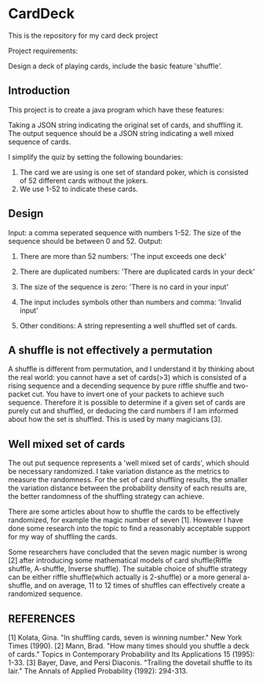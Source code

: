 # CardDeck
This is the repository for my card deck project

Project requirements:

Design a deck of playing cards, include the basic feature 'shuffle'.

## Introduction

This project is to create a java program which have these features:

Taking a JSON string indicating the original set of cards, and shuffling it. 
The output sequence should be a JSON string indicating a well mixed sequence of cards.

I simplify the quiz by setting the following boundaries:
1. The card we are using is one set of standard poker, which is consisted of 52 different cards without the jokers.
2. We use 1-52 to indicate these cards.

## Design

Input: a comma seperated sequence with numbers 1-52. The size of the sequence should be between 0 and 52.
Output:
1. There are more than 52 numbers:
'The input exceeds one deck'

2. There are duplicated numbers:
'There are duplicated cards in your deck'

3. The size of the sequence is zero:
'There is no card in your input'

4. The input includes symbols other than numbers and comma:
'Invalid input'

5. Other conditions:
A string representing a well shuffled set of cards.

## A shuffle is not effectively a permutation

A shuffle is different from permutation, and I understand it by thinking about the real world: you cannot have a set of cards(>3) which is consisted of a rising sequence and a decending sequence by pure riffle shuffle and two-packet cut. You have to invert one of your packets to achieve such sequence. Therefore it is possible to determine if a given set of cards are purely cut and shuffled, or deducing the card numbers if I am informed about how the set is shuffled. This is used by many magicians [3].

## Well mixed set of cards

The out put sequence represents a 'well mixed set of cards', which should be necessary randomized. I take variation distance as the metrics to measure the randomness. For the set of card shuffling results, the smaller the variation distance between the probability density of each results are, the better randomness of the shuffling strategy can achieve.

There are some articles about how to shuffle the cards to be effectively randomized, for example the magic number of seven [1]. However  I have done some research into the topic to find a reasonably acceptable support for my way of shuffling the cards.

Some researchers have concluded that the seven magic number is wrong [2] after introducing some mathematical models of card shuffle(Riffle shuffle, A-shuffle, Inverse shuffle). The suitable choice of shuffle strategy can be either riffle shuffle(which actually is 2-shuffle) or a more general a-shuffle, and on average, 11 to 12 times of shuffles can effectively create a randomized sequence.


## REFERENCES
[1] Kolata, Gina. "In shuffling cards, seven is winning number." New York Times (1990).
[2] Mann, Brad. "How many times should you shuffle a deck of cards." Topics in Contemporary Probability and Its Applications 15 (1995): 1-33.
[3] Bayer, Dave, and Persi Diaconis. "Trailing the dovetail shuffle to its lair." The Annals of Applied Probability (1992): 294-313.
